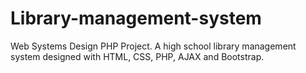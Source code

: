 # Library-management-system

Web Systems Design PHP Project. A high school library management system designed with HTML, CSS, PHP, AJAX and Bootstrap. 
